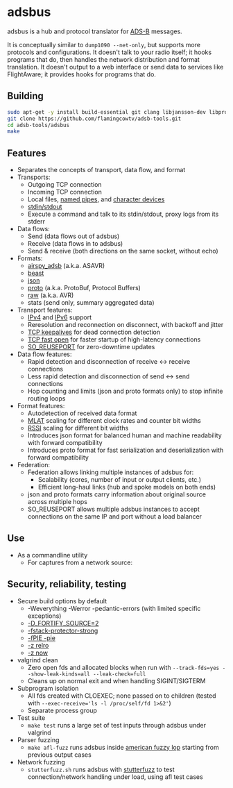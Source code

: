 # adsbus

adsbus is a hub and protocol translator for [ADS-B](https://en.wikipedia.org/wiki/Automatic_dependent_surveillance_%E2%80%93_broadcast) messages.

It is conceptually similar to `dump1090 --net-only`, but supports more protocols and configurations. It doesn't talk to your radio itself; it
hooks programs that do, then handles the network distribution and format translation. It doesn't output to a web interface or send data to
services like FlightAware; it provides hooks for programs that do.


## Building

```bash
sudo apt-get -y install build-essential git clang libjansson-dev libprotobuf-c-dev protobuf-c-compiler
git clone https://github.com/flamingcowtv/adsb-tools.git
cd adsb-tools/adsbus
make
```


## Features

* Separates the concepts of transport, data flow, and format
* Transports:
	* Outgoing TCP connection
	* Incoming TCP connection
	* Local files, [named pipes](https://en.wikipedia.org/wiki/Named_pipe), and [character devices](https://en.wikipedia.org/wiki/Device_file#Character_devices)
	* [stdin/stdout](https://en.wikipedia.org/wiki/Standard_streams)
	* Execute a command and talk to its stdin/stdout, proxy logs from its stderr
* Data flows:
	* Send (data flows out of adsbus)
	* Receive (data flows in to adsbus)
	* Send & receive (both directions on the same socket, without echo)
* Formats:
	* [airspy_adsb](../protocols/airspy_adsb.md) (a.k.a. ASAVR)
	* [beast](../protocols/beast.md)
	* [json](../protocols/json.md)
	* [proto](../protocols/proto.md) (a.k.a. ProtoBuf, Protocol Buffers)
	* [raw](../protocols/raw.md) (a.k.a. AVR)
	* stats (send only, summary aggregated data)
* Transport features:
	* [IPv4](https://en.wikipedia.org/wiki/IPv4) and [IPv6](https://en.wikipedia.org/wiki/IPv6) support
	* Reresolution and reconnection on disconnect, with backoff and jitter
	* [TCP keepalives](https://en.wikipedia.org/wiki/Keepalive#TCP_keepalive) for dead connection detection
	* [TCP fast open](https://en.wikipedia.org/wiki/TCP_Fast_Open) for faster startup of high-latency connections
	* [SO_REUSEPORT](https://lwn.net/Articles/542629/) for zero-downtime updates
* Data flow features:
	* Rapid detection and disconnection of receive <-> receive connections
	* Less rapid detection and disconnection of send <-> send connections
	* Hop counting and limits (json and proto formats only) to stop infinite routing loops
* Format features:
	* Autodetection of received data format
	* [MLAT](https://en.wikipedia.org/wiki/Multilateration) scaling for different clock rates and counter bit widths
	* [RSSI](https://en.wikipedia.org/wiki/Received_signal_strength_indication) scaling for different bit widths
	* Introduces json format for balanced human and machine readability with forward compatibility
	* Introduces proto format for fast serialization and deserialization with forward compatibility
* Federation:
	* Federation allows linking multiple instances of adsbus for:
		* Scalability (cores, number of input or output clients, etc.)
		* Efficient long-haul links (hub and spoke models on both ends)
	* json and proto formats carry information about original source across multiple hops
	* SO_REUSEPORT allows multiple adsbus instances to accept connections on the same IP and port without a load balancer


## Use
* As a commandline utility
	* For captures from a network source:
<script src="https://gist.github.com/flamingcow66/68f06aaa7ce91b8ad433.js"></script>


## Security, reliability, testing
* Secure build options by default
	* -Weverything -Werror -pedantic-errors (with limited specific exceptions)
	* [-D_FORTIFY_SOURCE=2](https://wiki.debian.org/Hardening#DEB_BUILD_HARDENING_FORTIFY_.28gcc.2Fg.2B-.2B-_-D_FORTIFY_SOURCE.3D2.29)
	* [-fstack-protector-strong](https://wiki.debian.org/Hardening#DEB_BUILD_HARDENING_STACKPROTECTOR_.28gcc.2Fg.2B-.2B-_-fstack-protector-strong.29)
	* [-fPIE -pie](https://wiki.debian.org/Hardening#DEB_BUILD_HARDENING_PIE_.28gcc.2Fg.2B-.2B-_-fPIE_-pie.29)
	* [-z relro](https://wiki.debian.org/Hardening#DEB_BUILD_HARDENING_RELRO_.28ld_-z_relro.29)
	* [-z now](https://wiki.debian.org/Hardening#DEB_BUILD_HARDENING_BINDNOW_.28ld_-z_now.29)
* valgrind clean
	* Zero open fds and allocated blocks when run with `--track-fds=yes --show-leak-kinds=all --leak-check=full`
	* Cleans up on normal exit and when handling SIGINT/SIGTERM
* Subprogram isolation
	* All fds created with CLOEXEC; none passed on to children (tested with `--exec-receive='ls -l /proc/self/fd 1>&2'`)
	* Separate process group
* Test suite
	* `make test` runs a large set of test inputs through adsbus under valgrind
* Parser fuzzing
	* `make afl-fuzz` runs adsbus inside [american fuzzy lop](http://lcamtuf.coredump.cx/afl/) starting from previous output cases
* Network fuzzing
	* `stutterfuzz.sh` runs adsbus with [stutterfuzz](https://github.com/flamingcowtv/stutterfuzz) to test connection/network handling under load, using afl test cases
